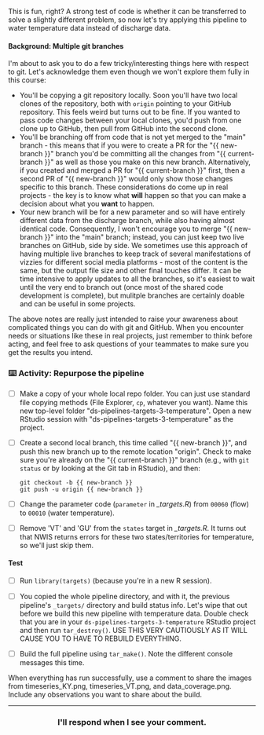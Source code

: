 This is fun, right? A strong test of code is whether it can be transferred to solve a slightly different problem, so now let's try applying this pipeline to water temperature data instead of discharge data.

#### Background: Multiple git branches

I'm about to ask you to do a few tricky/interesting things here with respect to git. Let's acknowledge them even though we won't explore them fully in this course:

* You'll be copying a git repository locally. Soon you'll have two local clones of the repository, both with `origin` pointing to your GitHub repository. This feels weird but turns out to be fine. If you wanted to pass code changes between your local clones, you'd push from one clone up to GitHub, then pull from GitHub into the second clone.
* You'll be branching off from code that is not yet merged to the "main" branch - this means that if you were to create a PR for the "{{ new-branch }}" branch you'd be committing all the changes from "{{ current-branch }}" as well as those you make on this new branch. Alternatively, if you created and merged a PR for "{{ current-branch }}" first, then a second PR of "{{ new-branch }}" would only show those changes specific to this branch. These considerations do come up in real projects - the key is to know what **will** happen so that you can make a decision about what you **want** to happen.
* Your new branch will be for a new parameter and so will have entirely different data from the discharge branch, while also having almost identical code. Consequently, I won't encourage you to merge "{{ new-branch }}" into the "main" branch; instead, you can just keep two live branches on GitHub, side by side. We sometimes use this approach of having multiple live branches to keep track of several manifestations of vizzies for different social media platforms - most of the content is the same, but the output file size and other final touches differ. It can be time intensive to apply updates to all the branches, so it's easiest to wait until the very end to branch out (once most of the shared code development is complete), but mulitple branches are certainly doable and can be useful in some projects.

The above notes are really just intended to raise your awareness about complicated things you can do with git and GitHub. When you encounter needs or situations like these in real projects, just remember to think before acting, and feel free to ask questions of your teammates to make sure you get the results you intend.

### :keyboard: Activity: Repurpose the pipeline

- [ ] Make a copy of your whole local repo folder. You can just use standard file copying methods (File Explorer, `cp`, whatever you want). Name this new top-level folder "ds-pipelines-targets-3-temperature". Open a new RStudio session with "ds-pipelines-targets-3-temperature" as the project.

- [ ] Create a second local branch, this time called "{{ new-branch }}", and push this new branch up to the remote location "origin". Check to make sure you're already on the "{{ current-branch }}" branch (e.g., with `git status` or by looking at the Git tab in RStudio), and then:
  ```
  git checkout -b {{ new-branch }}
  git push -u origin {{ new-branch }}
  ```

- [ ] Change the parameter code (`parameter` in *_targets.R*) from `00060` (flow) to `00010` (water temperature).

- [ ] Remove 'VT' and 'GU' from the `states` target in *_targets.R*. It turns out that NWIS returns errors for these two states/territories for temperature, so we'll just skip them.

#### Test

- [ ] Run `library(targets)` (because you're in a new R session).

- [ ] You copied the whole pipeline directory, and with it, the previous pipeline's `_targets/` directory and build status info. Let's wipe that out before we build this new pipeline with temperature data. Double check that you are in your `ds-pipelines-targets-3-temperature` RStudio project and then run `tar_destroy()`. USE THIS VERY CAUTIOUSLY AS IT WILL CAUSE YOU TO HAVE TO REBUILD EVERYTHING.  

- [ ] Build the full pipeline using `tar_make()`. Note the different console messages this time.

When everything has run successfully, use a comment to share the images from timeseries_KY.png, timeseries_VT.png, and data_coverage.png. Include any observations you want to share about the build.

<hr><h3 align="center">I'll respond when I see your comment.</h3>
